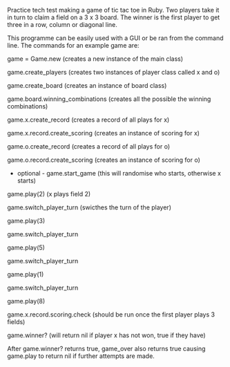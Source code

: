 Practice tech test making a game of tic tac toe in Ruby. Two players take it in turn to claim a field on a 3 x 3 board. The winner is the first player to get three in a row, column or diagonal line.

This programme can be easily used with a GUI or be ran from the command line. The commands for an example game are:

game = Game.new   (creates a new instance of the main class)

game.create_players   (creates two instances of player class called x and o)

game.create_board   (creates an instance of board class)

game.board.winning_combinations   (creates all the possible the winning combinations)

game.x.create_record  (creates a record of all plays for x)

game.x.record.create_scoring   (creates an instance of scoring for x)

game.o.create_record   (creates a record of all plays for o)

game.o.record.create_scoring   (creates an instance of scoring for o)

* optional - game.start_game   (this will randomise who starts, otherwise x starts)

game.play(2)   (x plays field 2)

game.switch_player_turn   (swicthes the turn of the player)

game.play(3)

game.switch_player_turn

game.play(5)

game.switch_player_turn

game.play(1)

game.switch_player_turn

game.play(8)

game.x.record.scoring.check   (should be run once the first player plays 3 fields)

game.winner?   (will return nil if player x has not won, true if they have)

After game.winner? returns true, game_over also returns true causing game.play to return nil if further attempts are made.

